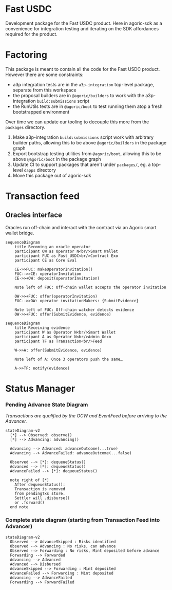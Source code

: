# Fast USDC

Development package for the Fast USDC product.
Here in agoric-sdk as a convenience for integration testing and iterating on the SDK affordances required for the product.

# Factoring

This package is meant to contain all the code for the Fast USDC product. However there are some constraints:

- a3p integration tests are in the `a3p-integration` top-level package, separate from this workspace
- the proposal builders are in `@agoric/builders` to work with the a3p-integration `build:submissions` script
- the RunUtils tests are in `@agoric/boot` to test running them atop a fresh bootstrapped environment

Over time we can update our tooling to decouple this more from the `packages` directory.

1. Make a3p-integration `build:submissions` script work with arbitrary builder paths, allowing this to be above `@agoric/builders` in the package graph
2. Export bootstrap testing utilities from `@agoric/boot`, allowing this to be above `@agoric/boot` in the package graph
3. Update CI to support packages that aren't under `packages/`, eg. a top-level `dapps` directory
4. Move this package out of agoric-sdk

# Transaction feed

## Oracles interface

Oracles run off-chain and interact with the contract via an Agoric smart wallet bridge.
```mermaid
sequenceDiagram
    title Becoming an oracle operator
    participant OW as Operator N<br/>Smart Wallet
    participant FUC as Fast USDC<br/>Contract Exo
    participant CE as Core Eval

    CE->>FUC: makeOperatorInvitation()
    FUC-->>CE: operatorInvitation
    CE->>+OW: deposit(operatorInvitation)

    Note left of FUC: Off-chain wallet accepts the operator invitation

    OW->>+FUC: offer(operatorInvitation)
    FUC-->>OW: operator invitationMakers: {SubmitEvidence}

    Note left of FUC: Off-chain watcher detects evidence
    OW->>+FUC: offer(SubmitEvidence, evidence)
```

```mermaid
sequenceDiagram
    title Receiving evidence
    participant W as Operator N<br/>Smart Wallet
    participant A as Operator N<br/>Admin Oexo
    participant TF as Transaction<br/>Feed

    W->>A: offer(SubmitEvidence, evidence)

    Note left of A: Once 3 operators push the same…

    A->>TF: notify(evidence)
```

# Status Manager

### Pending Advance State Diagram

*Transactions are qualified by the OCW and EventFeed before arriving to the Advancer.*

```mermaid
stateDiagram-v2
  [*] --> Observed: observe()
  [*] --> Advancing: advancing()

  Advancing --> Advanced: advanceOutcome(...true)
  Advancing --> AdvanceFailed: advanceOutcome(...false)

  Observed --> [*]: dequeueStatus()
  Advanced --> [*]: dequeueStatus()
  AdvanceFailed --> [*]: dequeueStatus()

  note right of [*]
    After dequeueStatus():
    Transaction is removed 
    from pendingTxs store.
    Settler will .disburse()
    or .forward()
  end note
```

### Complete state diagram (starting from Transaction Feed into Advancer)

```mermaid
stateDiagram-v2
  Observed --> AdvanceSkipped : Risks identified
  Observed --> Advancing : No risks, can advance
  Observed --> Forwarding : No risks, Mint deposited before advance
  Forwarding --> Forwarded
  Advancing --> Advanced
  Advanced --> Disbursed
  AdvanceSkipped --> Forwarding : Mint deposited
  AdvanceFailed --> Forwarding : Mint deposited
  Advancing --> AdvanceFailed
  Forwarding --> ForwardFailed
```
